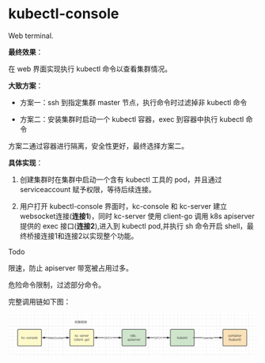 # kubectl-console

Web terminal.

**最终效果**：

在 web 界面实现执行 kubectl 命令以查看集群情况。



**大致方案**：

- 方案一：ssh 到指定集群 master 节点，执行命令时过滤掉非 kubectl 命令

- 方案二：安装集群时启动一个 kubectl 容器，exec 到容器中执行 kubectl 命令

方案二通过容器进行隔离，安全性更好，最终选择方案二。



**具体实现**：

1. 创建集群时在集群中启动一个含有 kubectl 工具的 pod，并且通过 serviceaccount 赋予权限，等待后续连接。

1. 用户打开 kubectl-console 界面时，kc-console 和 kc-server 建立 websocket连接(**连接1**)，同时 kc-server 使用 client-go 调用 k8s apiserver 提供的 exec 接口(**连接2**),进入到 kubectl pod,并执行 sh 命令开启 shell，最终桥接连接1和连接2以实现整个功能。



Todo

限速，防止 apiserver 带宽被占用过多。

危险命令限制，过滤部分命令。



完整调用链如下图：

![](assets/kubectl_web_terminal_call_link.png)

